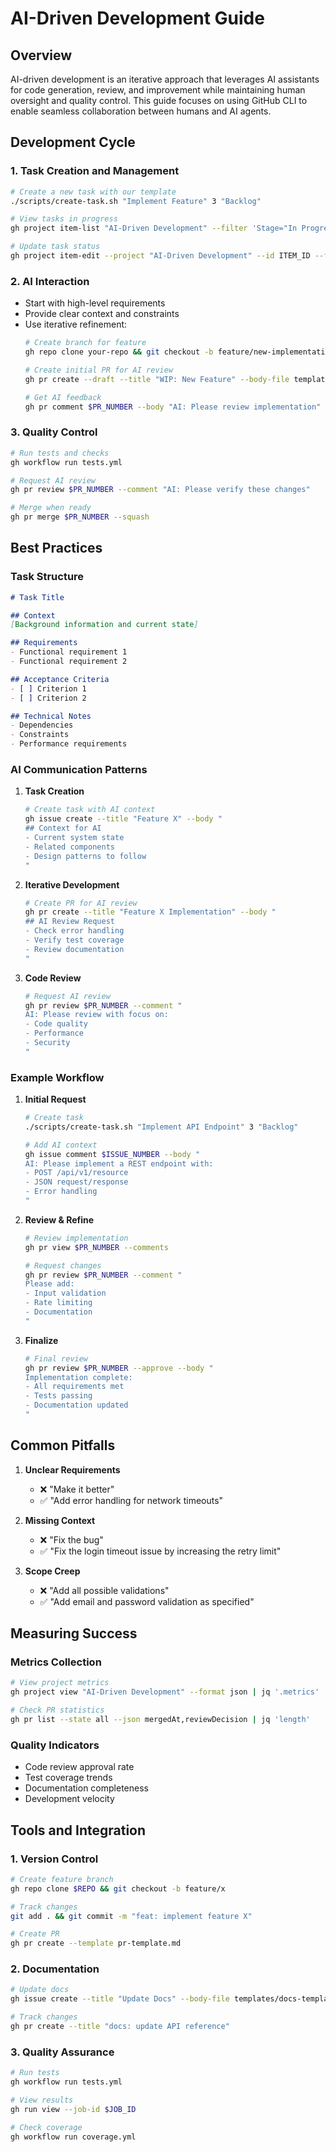 # AI-Driven Development Guide

## Overview

AI-driven development is an iterative approach that leverages AI assistants for code generation, review, and improvement while maintaining human oversight and quality control. This guide focuses on using GitHub CLI to enable seamless collaboration between humans and AI agents.

## Development Cycle

### 1. Task Creation and Management
```bash
# Create a new task with our template
./scripts/create-task.sh "Implement Feature" 3 "Backlog"

# View tasks in progress
gh project item-list "AI-Driven Development" --filter 'Stage="In Progress"'

# Update task status
gh project item-edit --project "AI-Driven Development" --id ITEM_ID --field Stage --value "In Progress"
```

### 2. AI Interaction
- Start with high-level requirements
- Provide clear context and constraints
- Use iterative refinement:
  ```bash
  # Create branch for feature
  gh repo clone your-repo && git checkout -b feature/new-implementation
  
  # Create initial PR for AI review
  gh pr create --draft --title "WIP: New Feature" --body-file templates/pr-template.md
  
  # Get AI feedback
  gh pr comment $PR_NUMBER --body "AI: Please review implementation"
  ```

### 3. Quality Control
```bash
# Run tests and checks
gh workflow run tests.yml

# Request AI review
gh pr review $PR_NUMBER --comment "AI: Please verify these changes"

# Merge when ready
gh pr merge $PR_NUMBER --squash
```

## Best Practices

### Task Structure
```markdown
# Task Title

## Context
[Background information and current state]

## Requirements
- Functional requirement 1
- Functional requirement 2

## Acceptance Criteria
- [ ] Criterion 1
- [ ] Criterion 2

## Technical Notes
- Dependencies
- Constraints
- Performance requirements
```

### AI Communication Patterns

1. **Task Creation**
   ```bash
   # Create task with AI context
   gh issue create --title "Feature X" --body "
   ## Context for AI
   - Current system state
   - Related components
   - Design patterns to follow
   "
   ```

2. **Iterative Development**
   ```bash
   # Create PR for AI review
   gh pr create --title "Feature X Implementation" --body "
   ## AI Review Request
   - Check error handling
   - Verify test coverage
   - Review documentation
   "
   ```

3. **Code Review**
   ```bash
   # Request AI review
   gh pr review $PR_NUMBER --comment "
   AI: Please review with focus on:
   - Code quality
   - Performance
   - Security
   "
   ```

### Example Workflow

1. **Initial Request**
   ```bash
   # Create task
   ./scripts/create-task.sh "Implement API Endpoint" 3 "Backlog"
   
   # Add AI context
   gh issue comment $ISSUE_NUMBER --body "
   AI: Please implement a REST endpoint with:
   - POST /api/v1/resource
   - JSON request/response
   - Error handling
   "
   ```

2. **Review & Refine**
   ```bash
   # Review implementation
   gh pr view $PR_NUMBER --comments
   
   # Request changes
   gh pr review $PR_NUMBER --comment "
   Please add:
   - Input validation
   - Rate limiting
   - Documentation
   "
   ```

3. **Finalize**
   ```bash
   # Final review
   gh pr review $PR_NUMBER --approve --body "
   Implementation complete:
   - All requirements met
   - Tests passing
   - Documentation updated
   "
   ```

## Common Pitfalls

1. **Unclear Requirements**
   - ❌ "Make it better"
   - ✅ "Add error handling for network timeouts"

2. **Missing Context**
   - ❌ "Fix the bug"
   - ✅ "Fix the login timeout issue by increasing the retry limit"

3. **Scope Creep**
   - ❌ "Add all possible validations"
   - ✅ "Add email and password validation as specified"

## Measuring Success

### Metrics Collection
```bash
# View project metrics
gh project view "AI-Driven Development" --format json | jq '.metrics'

# Check PR statistics
gh pr list --state all --json mergedAt,reviewDecision | jq 'length'
```

### Quality Indicators
- Code review approval rate
- Test coverage trends
- Documentation completeness
- Development velocity

## Tools and Integration

### 1. Version Control
```bash
# Create feature branch
gh repo clone $REPO && git checkout -b feature/x

# Track changes
git add . && git commit -m "feat: implement feature X"

# Create PR
gh pr create --template pr-template.md
```

### 2. Documentation
```bash
# Update docs
gh issue create --title "Update Docs" --body-file templates/docs-template.md

# Track changes
gh pr create --title "docs: update API reference"
```

### 3. Quality Assurance
```bash
# Run tests
gh workflow run tests.yml

# View results
gh run view --job-id $JOB_ID

# Check coverage
gh workflow run coverage.yml
